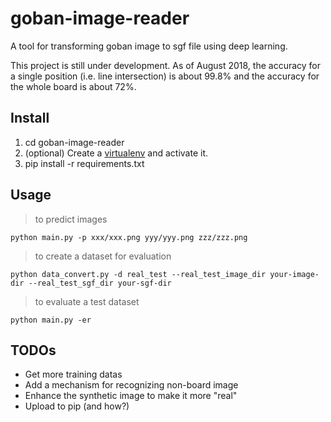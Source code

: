 goban-image-reader
====================
A tool for transforming goban image to sgf file using deep learning.

This project is still under development. As of August 2018,  the accuracy for a single position (i.e. line intersection) is about 99.8% and  the accuracy for the whole board is about 72%. 

Install
---
1. cd goban-image-reader
2. (optional) Create a [virtualenv](https://virtualenv.pypa.io/en/stable/userguide/#usage) and activate it. 
3. pip install -r requirements.txt

Usage
---
>to predict images

    python main.py -p xxx/xxx.png yyy/yyy.png zzz/zzz.png


>to create a dataset for evaluation 

    python data_convert.py -d real_test --real_test_image_dir your-image-dir --real_test_sgf_dir your-sgf-dir


>to evaluate a test dataset

    python main.py -er

TODOs
---
* Get more training datas 
* Add a mechanism for recognizing non-board image
* Enhance the synthetic image to make it more "real"
* Upload to pip (and how?)
